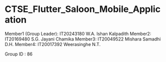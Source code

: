 # CTSE_Flutter_Saloon_Mobile_Application

Member1 (Group Leader): IT20243180    W.A. Ishan Kalpadith
Member2: IT20169480   S.G. Jayani Chamika
Member3: IT20049522   Mishara Samadhi D.H.
Member4: IT20017392   Weerasinghe N.T.

Group ID : 86
